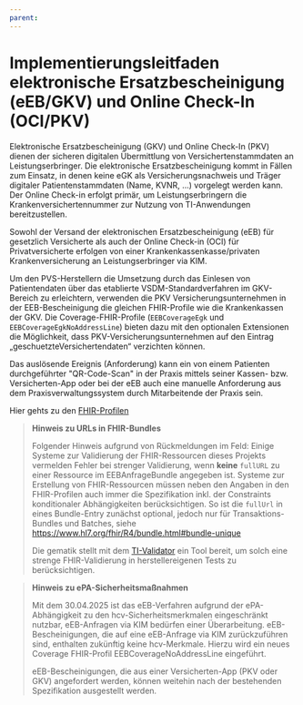 ```yaml
---
parent:
---
```

# Implementierungsleitfaden elektronische Ersatzbescheinigung (eEB/GKV) und Online Check-In (OCI/PKV)

Elektronische Ersatzbescheinigung (GKV) und Online Check-In (PKV) dienen der sicheren digitalen Übermittlung von Versichertenstammdaten an Leistungserbringer. Die elektronische Ersatzbescheinigung kommt in Fällen zum Einsatz, in denen keine eGK als Versicherungsnachweis und Träger digitaler Patientenstammdaten (Name, KVNR, ...) vorgelegt werden kann. Der Online Check-in erfolgt primär, um Leistungserbringern die Krankenversichertennummer zur Nutzung von TI-Anwendungen bereitzustellen.

Sowohl der Versand der elektronischen Ersatzbescheinigung (eEB) für gesetzlich Versicherte als auch der Online Check-in (OCI) für Privatversicherte erfolgen von einer Krankenkassenkasse/privaten Krankenversicherung an Leistungserbringer via KIM.

Um den PVS-Herstellern die Umsetzung durch das Einlesen von Patientendaten über das etablierte VSDM-Standardverfahren im GKV-Bereich zu erleichtern, verwenden die PKV Versicherungsunternehmen in der EEB-Bescheinigung die gleichen FHIR-Profile wie die Krankenkassen der GKV.
Die Coverage-FHIR-Profile (`EEBCoverageEgk` und `EEBCoverageEgkNoAddressLine`) bieten dazu mit den optionalen Extensionen die Möglichkeit, dass PKV-Versicherungsunternehmen auf den Eintrag „geschuetzteVersichertendaten“ verzichten können.

Das auslösende Ereignis (Anforderung) kann ein von einem Patienten durchgeführter "QR-Code-Scan" in der Praxis mittels seiner Kassen- bzw. Versicherten-App oder bei der eEB auch eine manuelle Anforderung aus dem Praxisverwaltungssystem durch Mitarbeitende der Praxis sein.

Hier gehts zu den [FHIR-Profilen](https://simplifier.net/vsdm-ersatzbescheinigung)

> **Hinweis zu URLs in FHIR-Bundles**
>
> Folgender Hinweis aufgrund von Rückmeldungen im Feld:
> Einige Systeme zur Validierung der FHIR-Ressourcen dieses Projekts vermelden Fehler bei strenger Validierung, wenn **keine** `fullURL` zu einer Ressource im EEBAnfrageBundle angegeben ist.
> Systeme zur Erstellung von FHIR-Ressourcen müssen neben den Angaben in den FHIR-Profilen auch immer die Spezifikation inkl. der Constraints konditionaler Abhängigkeiten berücksichtigen.
> So ist die `fullUrl` in eines Bundle-Entry zunächst optional, jedoch nur für Transaktions-Bundles und Batches, siehe https://www.hl7.org/fhir/R4/bundle.html#bundle-unique
>
> Die gematik stellt mit dem [TI-Validator](https://github.com/gematik/app-referencevalidator) ein Tool bereit, um solch eine strenge FHIR-Validierung in herstellereigenen Tests zu berücksichtigen.

> **Hinweis zu ePA-Sicherheitsmaßnahmen**
>
> Mit dem 30.04.2025 ist das eEB-Verfahren aufgrund der ePA-Abhängigkeit zu den hcv-Sicherheitsmerkmalen eingeschränkt nutzbar, eEB-Anfragen via KIM bedürfen einer Überarbeitung. eEB-Bescheinigungen, die auf eine eEB-Anfrage via KIM zurückzuführen sind, enthalten zukünftig keine hcv-Merkmale. Hierzu wird ein neues Coverage FHIR-Profil EEBCoverageNoAddressLine eingeführt.
>
> eEB-Bescheinigungen, die aus einer Versicherten-App (PKV oder GKV) angefordert werden, können weitehin nach der bestehenden Spezifikation ausgestellt werden.
